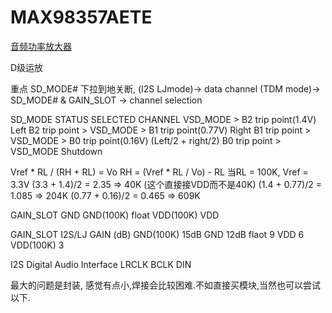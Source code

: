 # MAX98357AETE

[音频功率放大器](https://www.jlc-smt.com/lcsc/detail?componentCode=C910544)

D级运放

重点
SD_MODE# 下拉到地关断, (I2S LJmode)-> data channel
(TDM mode)-> SD_MODE# & GAIN_SLOT -> channel selection

SD_MODE STATUS                                      SELECTED CHANNEL
VSD_MODE > B2 trip point(1.4V)                    Left
B2 trip point > VSD_MODE > B1 trip point(0.77V)    Right
B1 trip point > VSD_MODE > B0 trip point(0.16V)    (Left/2 + right/2)
B0 trip point > VSD_MODE                            Shutdown


Vref * RL / (RH + RL) = Vo
RH = (Vref * RL / Vo) - RL
当RL = 100K, Vref = 3.3V
(3.3 + 1.4)/2 = 2.35 => 40K (这个直接接VDD而不是40K)
(1.4 + 0.77)/2 = 1.085 => 204K
(0.77 + 0.16)/2 = 0.465 => 609K


GAIN_SLOT
GND GND(100K) float VDD(100K) VDD

GAIN_SLOT    I2S/LJ GAIN (dB)
GND(100K) 15dB
GND         12dB
flaot       9
VDD         6
VDD(100K)   3

I2S Digital Audio Interface
LRCLK
BCLK
DIN

最大的问题是封装, 感觉有点小,焊接会比较困难.不如直接买模块,当然也可以尝试以下.
